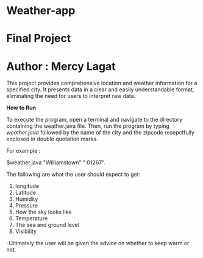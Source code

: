 # Weather-app
Final Project
======
Author : Mercy Lagat
======
This project provides comprehensive location and weather information for a specified city. It presents data in a clear and easily understandable format, eliminating the need for users to interpret raw data.

**How to Run**

To execute the program, open a terminal and navigate to the directory containing the weather.java file. Then, run the program by typing  _weather.java_ followed by the name of the city and the zipcode resepctfully enclosed in double quotation marks. 

For example : 
 
 $weather.java "Williamstown" " 01267".

The following are what the user should expect to get: 
1. longitude
2. Latitude
3. Humidity 
4. Pressure
5. How the sky looks like
6. Temperature 
7. The sea and ground level
8. Visibility 

-Ultimately the user will be given the advice on whether to keep warm or not. 

